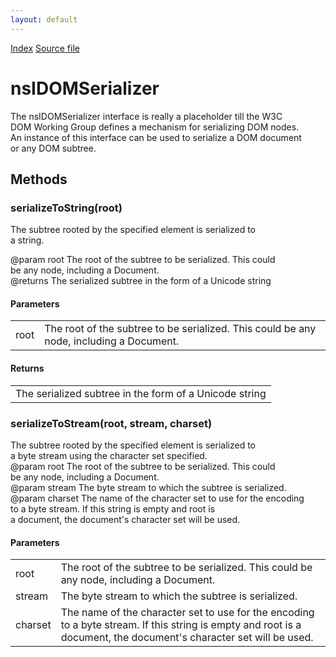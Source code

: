 ```yaml
---
layout: default
---
```

<div id='links'><a href="../index.html">Index</a>
<a href="http://dxr.mozilla.org/mozilla-central/source/dom/base/nsIDOMSerializer.idl">Source file</a>
</div>

# nsIDOMSerializer #
  
The nsIDOMSerializer interface is really a placeholder till the W3C  
DOM Working Group defines a mechanism for serializing DOM nodes.  
An instance of this interface can be used to serialize a DOM document  
or any DOM subtree.  
  

## Methods ##

### serializeToString(root) ###
  
The subtree rooted by the specified element is serialized to  
a string.  
  
@param root The root of the subtree to be serialized. This could  
            be any node, including a Document.  
@returns The serialized subtree in the form of a Unicode string  
  

#### Parameters ####

<table>

<tr>
<td>root</td>
<td>The root of the subtree to be serialized. This could  
            be any node, including a Document.  
</td>
</tr>

</table>

#### Returns ####

<table>

<tr>
<td>The serialized subtree in the form of a Unicode string  
</td>
</tr>

</table>

### serializeToStream(root, stream, charset) ###
  
The subtree rooted by the specified element is serialized to  
a byte stream using the character set specified.  
@param root The root of the subtree to be serialized. This could  
            be any node, including a Document.  
@param stream The byte stream to which the subtree is serialized.  
@param charset The name of the character set to use for the encoding  
               to a byte stream.  If this string is empty and root is  
               a document, the document's character set will be used.  
  

#### Parameters ####

<table>

<tr>
<td>root</td>
<td>The root of the subtree to be serialized. This could  
            be any node, including a Document.  
</td>
</tr>

<tr>
<td>stream</td>
<td>The byte stream to which the subtree is serialized.  
</td>
</tr>

<tr>
<td>charset</td>
<td>The name of the character set to use for the encoding  
               to a byte stream.  If this string is empty and root is  
               a document, the document's character set will be used.  
</td>
</tr>

</table>

